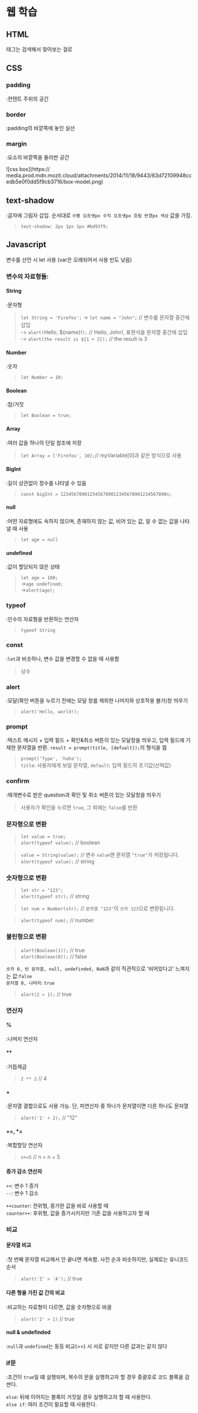 # 웹 학습

## HTML

태그는 검색해서 찾아보는 걸로

## CSS

### padding
:컨텐트 주위의 공간

### border
:padding의 바깥쪽에 놓인 실선

### margin
:요소의 바깥쪽을 둘러싼 공간

![css box](https:// media.prod.mdn.mozit.cloud/attachments/2014/11/18/9443/63d72109948ccedb5e0f0dd5f9cb3716/box-model.png)

## text-shadow
:글자에 그림자 삽입. 순서대로 `수평 오프셋px 수직 오프셋px 흐림 반경px 색상` 값을 가짐.
>`text-shadow: 2px 1px 1px #bd93f9;`

## Javascript

변수를 선언 시 let 사용  (var은 오래되어서 사용 빈도 낮음)

### 변수의 자료형들:  

####  String
:문자형
>`let String = 'Firefox';`
-> `let name = "John";` // 변수를 문자열 중간에 삽입  
-> `alert(`Hello, ${name}!`);` //  Hello, John!, 표현식을 문자열 중간에 삽입  
-> `alert(the result is ${1 + 2});` //  the result is 3

#### Number
:숫자
>`let Number = 10;`
  
####  Boolean
:참/거짓
>`let Boolean = true;`
  
#### Array
:여러 값을 하나의 단일 참조에 저장
>`let Array = ['Firefox', 10];`//  myVariable[0]과 같은 방식으로 사용

#### BigInt
:길이 상관없이 정수를 나타낼 수 있음
>`const bigInt = 1234567890123456789012345678901234567890n;`
  
#### null
:어떤 자료형에도 속하지 않으며, 존재하지 않는 값, 비어 있는 값, 알 수 없는 값을 나타낼 때 사용
>`let age = null`

#### undefined
:값이 할당되지 않은 상태
>`let age = 100;`  
->`age undefined;`   
->`alert(age);`

### typeof
:인수의 자료형을 반환하는 연산자
>`typeof String`

### const
:`let`과 비슷하나, 변수 값을 변경할 수 없을 때 사용함
>상수

### alert
:모달(확인 버튼을 누르기 전에는 모달 창를 제외한 나머지와 상호작용 불가)창 띄우기
>`alert('Hello, world!);`

### prompt
:텍스트 메시지 + 입력 필드 + 확인&취소 버튼이 있는 모달창을 띄우고, 입력 필드에 기재한 문자열을 반환. `result = prompt(title, [defualt]);`의 형식을 띔
>`prompt('Type', 'haha');`  
`title`: 사용자에게 보일 문자열, `default`: 입력 필드의 초기값(선택값)  


### confirm
:매개변수로 받은 question과 확인 및 취소 버튼이 있는 모달창을 띄우기  
>사용자가 확인을 누르면 `true`, 그 외에는 `false`를 반환

### 문자형으로 변환

>`let value = true;`  
`alert(typeof value);` // boolean

>`value = String(value);` // 변수 `value`엔 문자열 `"true"`가 저장됩니다.  
`alert(typeof value);` //  string

### 숫자형으로 변환

>`let str = "123";`  
`alert(typeof str);` // string  

>`let num = Number(str);` // `문자열 "123"`이 `숫자 123`으로 변환됩니다.  

>`alert(typeof num);` // number

### 불린형으로 변환

>`alert(Boolean(1));`  // true  
`alert(Boolean(0));` // false  

`숫자 0, 빈 문자열, null, undefinded, NaN`과 같이 직관적으로 '비어있다고' 느껴지는 값:`false`  
`문자열 0, 나머지`: `true`

>`alert(2 > 1);` // true

### 연산자

#### %
:나머지 연산자

#### **
:거듭제곱
>`2 ** 2` // 4

#### +
:문자열 결합으로도 사용 가능. 단, 피연산자 중 하나가 문자열이면 다른 하나도 문자열
>`alert('1' + 2);` //  "12"  

#### +=, *=
:복합할당 연산자
>`n+=5` // n = n + 5

#### 증가 감소 연산자

`++`: 변수 1 증가  
`--`: 변수 1 감소  

`++counter`: 전위형, 증가한 값을 바로 사용할 때  
`counter++`: 후위형, 값을 증가시키지만 기존 값을 사용하고자 할 때

###  비교

#### 문자열 비교

:첫 번째 문자열 비교해서 안 끝나면 계속함. 사전 순과 비슷하지만, 실제로는 유니코드 순서
>`alert('Z' > 'A');` // true

#### 다른 형을 가진 값 간의 비교
:비교하는 자료형이 다르면, 값을 숫자형으로 바꿈
>`alert('2' > 1)` // true

#### null & undefinded
:`null`과 `undefined`는 동등 비교(==) 시 서로 같지만 다른 값과는 같지 않다

### if문
:조건이 `true`일 떄 실행되며, 복수의 문을 실행하고자 할 경우 중괄호로 코드 블록을 감싼다.

`else`: 뒤에 이어지는 블록이 거짓일 경우 실행하고자 할 때 사용한다.  
`else if`: 여러 조건이 필요할 때 사용한다.  
